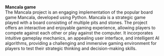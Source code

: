 **Mancala game**
<br>The Mancala project is an engaging implementation of the popular board game Mancala, developed using Python. Mancala is a strategic game played with a board consisting of multiple pits and stones. The project offers an interactive and enjoyable gaming experience, allowing players to compete against each other or play against the computer. It incorporates intuitive gameplay mechanics, an appealing user interface, and intelligent AI algorithms, providing a challenging and immersive gaming environment for players to test their strategic thinking and decision-making skills.

